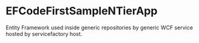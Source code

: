 # EFCodeFirstSampleNTierApp
Entity Framework used inside generic repositories by generic WCF service hosted by servicefactory host.  
